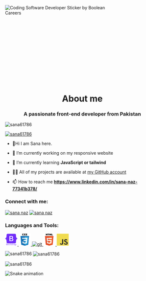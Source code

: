 <img src="https://camo.githubusercontent.com/19ce75d4b514d40c2b7802633111e8dbe1504d9ac9a4a82733a64fea36010e47/68747470733a2f2f6d65646961322e67697068792e636f6d2f6d656469612f63554147754c69456354427752666b4151712f67697068792e6769663f6369643d656366303565343734626a726c636a74367963377730743230646a6f6b62746c396934653969716b696539616e763869267269643d67697068792e6769662663743d73" alt="Coding Software Developer Sticker by Boolean Careers" style="width: 350px; height: 250px; max-width: 100%; display: inline-block;" data-canonical-src="https://media2.giphy.com/media/cUAGuLiEcTBwRfkAQq/giphy.gif?cid=ecf05e474bjrlcjt6yc7w0t20djokbtl9i4e9iqkie9anv8i&amp;rid=giphy.gif&amp;ct=s" data-target="animated-image.originalImage">

<h1 align="center">About me</h1>

<h3 align="center">A passionate front-end developer from Pakistan</h3>

<p align="left"> <img src="https://komarev.com/ghpvc/?username=sana61786&label=Profile%20views&color=0e75b6&style=flat" alt="sana61786" /> </p>

<p align="left"> <a href="https://github.com/ryo-ma/github-profile-trophy"><img src="https://github-profile-trophy.vercel.app/?username=sana61786" alt="sana61786" /></a> </p>

- 👋Hi I am Sana here.
  
- 🔭 I’m currently working on my responsive website

- 🌱 I’m currently learning **JavaScript or tailwind**

- 👨‍💻 All of my projects are available at [my GitHub account](sana61786)

- 📫 How to reach me **https://www.linkedin.com/in/sana-naz-77341b378/**

<h3 align="left">Connect with me:</h3>
<p align="left">
<a href="https://linkedin.com/in/sana naz" target="blank"><img align="center" src="https://raw.githubusercontent.com/rahuldkjain/github-profile-readme-generator/master/src/images/icons/Social/linked-in-alt.svg" alt="sana naz" height="30" width="40" /></a>
<a href="https://instagram.com/sana naz" target="blank"><img align="center" src="https://raw.githubusercontent.com/rahuldkjain/github-profile-readme-generator/master/src/images/icons/Social/instagram.svg" alt="sana naz" height="30" width="40" /></a>
</p>

<h3 align="left">Languages and Tools:</h3>
<p align="left"> <a href="https://getbootstrap.com" target="_blank" rel="noreferrer"> <img src="https://raw.githubusercontent.com/devicons/devicon/master/icons/bootstrap/bootstrap-plain-wordmark.svg" alt="bootstrap" width="40" height="40"/> </a> <a href="https://www.w3schools.com/css/" target="_blank" rel="noreferrer"> <img src="https://raw.githubusercontent.com/devicons/devicon/master/icons/css3/css3-original-wordmark.svg" alt="css3" width="40" height="40"/> </a> <a href="https://git-scm.com/" target="_blank" rel="noreferrer"> <img src="https://www.vectorlogo.zone/logos/git-scm/git-scm-icon.svg" alt="git" width="40" height="40"/> </a> <a href="https://www.w3.org/html/" target="_blank" rel="noreferrer"> <img src="https://raw.githubusercontent.com/devicons/devicon/master/icons/html5/html5-original-wordmark.svg" alt="html5" width="40" height="40"/> </a> <a href="https://developer.mozilla.org/en-US/docs/Web/JavaScript" target="_blank" rel="noreferrer"> <img src="https://raw.githubusercontent.com/devicons/devicon/master/icons/javascript/javascript-original.svg" alt="javascript" width="40" height="40"/> </a> </p>

<p><img align="left" src="https://github-readme-stats.vercel.app/api/top-langs?username=sana61786&show_icons=true&locale=en&layout=compact" alt="sana61786" /></p>
<p>&nbsp;<img align="center" src="https://github-readme-stats.vercel.app/api?username=sana61786&show_icons=true&locale=en" alt="sana61786" /></p>

<p><img align="center" src="https://github-readme-streak-stats.herokuapp.com/?user=sana61786&" alt="sana61786" /></p>
<img src="https://camo.githubusercontent.com/14a646a2ab516c4af8961aa726117a10597be3f0e8d2711d716217fd544a2bd5/68747470733a2f2f70726f66696c652d726561646d652d67656e657261746f722e636f6d2f6173736574732f736e616b652e737667" alt="Snake animation" data-canonical-src="https://profile-readme-generator.com/assets/snake.svg" style="max-width: 100%;">



